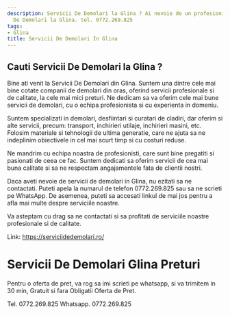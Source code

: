 ```yaml
---
description: Servicii De Demolari la Glina ? Ai nevoie de un profesionist in Servicii
  De Demolari la Glina. tel. 0772.269.825
tags:
- Glina
title: Servicii De Demolari In Glina
---
```



## Cauti Servicii De Demolari la Glina ?

Bine ati venit la Servicii De Demolari din Glina. Suntem una dintre cele mai bine cotate companii de demolari din oras, oferind servicii profesionale si de calitate, la cele mai mici preturi. Ne dedicam sa va oferim cele mai bune servicii de demolari, cu o echipa profesionista si cu experienta in domeniu.

Suntem specializati in demolari, desfiintari si curatari de cladiri, dar oferim si alte servicii, precum: transport, inchirieri utilaje, inchirieri masini, etc. Folosim materiale si tehnologii de ultima generatie, care ne ajuta sa ne indeplinim obiectivele in cel mai scurt timp si cu costuri reduse.

Ne mandrim cu echipa noastra de profesionisti, care sunt bine pregatiti si pasionati de ceea ce fac. Suntem dedicati sa oferim servicii de cea mai buna calitate si sa ne respectam angajamentele fata de clientii nostri.

Daca aveti nevoie de servicii de demolari in Glina, nu ezitati sa ne contactati. Puteti apela la numarul de telefon 0772.269.825 sau sa ne scrieti pe WhatsApp. De asemenea, puteti sa accesati linkul de mai jos pentru a afla mai multe despre serviciile noastre. 

Va asteptam cu drag sa ne contactati si sa profitati de serviciile noastre profesionale si de calitate. 

Link: https://serviciidedemolari.ro/

# Servicii De Demolari Glina Preturi
Pentru o oferta de pret, va rog sa imi scrieti pe whatsapp, si va trimitem in 30 min, Gratuit si fara Obligatii Oferta de Pret.

Tel. 0772.269.825
Whatsapp. 0772.269.825